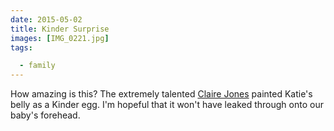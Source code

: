 ```yaml
---
date: 2015-05-02
title: Kinder Surprise
images: [IMG_0221.jpg]
tags:

  - family
---
```

How amazing is this? The extremely talented [Claire Jones](http://clairejoneshandmade.com/) painted Katie's belly as a Kinder egg. I'm hopeful that it won't have leaked through onto our baby's forehead.